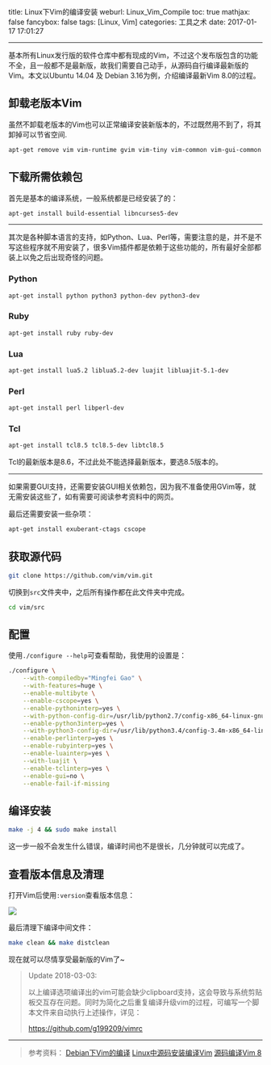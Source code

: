 title: Linux下Vim的编译安装
weburl: Linux_Vim_Compile
toc: true
mathjax: false
fancybox: false
tags: [Linux, Vim]
categories: 工具之术
date: 2017-01-17 17:01:27

---

基本所有Linux发行版的软件仓库中都有现成的Vim，不过这个发布版包含的功能不全，且一般都不是最新版，故我们需要自己动手，从源码自行编译最新版的Vim。本文以Ubuntu 14.04 及 Debian 3.16为例，介绍编译最新Vim 8.0的过程。

<!--more-->

## 卸载老版本Vim

虽然不卸载老版本的Vim也可以正常编译安装新版本的，不过既然用不到了，将其卸掉可以节省空间.

```bash
apt-get remove vim vim-runtime gvim vim-tiny vim-common vim-gui-common
```

## 下载所需依赖包

首先是基本的编译系统，一般系统都是已经安装了的：

```bash
apt-get install build-essential libncurses5-dev
```

----------

其次是各种脚本语言的支持，如Python、Lua、Perl等，需要注意的是，并不是不写这些程序就不用安装了，很多Vim插件都是依赖于这些功能的，所有最好全部都装上以免之后出现奇怪的问题。

### Python

```bash
apt-get install python python3 python-dev python3-dev
```

### Ruby

```bash
apt-get install ruby ruby-dev
```

### Lua

```bash
apt-get install lua5.2 liblua5.2-dev luajit libluajit-5.1-dev
```

### Perl

```bash
apt-get install perl libperl-dev
```

### Tcl

```bash
apt-get install tcl8.5 tcl8.5-dev libtcl8.5
```

Tcl的最新版本是8.6，不过此处不能选择最新版本，要选8.5版本的。

----------

如果需要GUI支持，还需要安装GUI相关依赖包，因为我不准备使用GVim等，就无需安装这些了，如有需要可阅读参考资料中的网页。

最后还需要安装一些杂项：

```bash
apt-get install exuberant-ctags cscope
```

## 获取源代码

```bash
git clone https://github.com/vim/vim.git
```

切换到`src`文件夹中，之后所有操作都在此文件夹中完成。

```bash
cd vim/src
```

## 配置

使用`./configure --help`可查看帮助，我使用的设置是：

```bash
./configure \
    --with-compiledby="Mingfei Gao" \
    --with-features=huge \
    --enable-multibyte \
    --enable-cscope=yes \
    --enable-pythoninterp=yes \
    --with-python-config-dir=/usr/lib/python2.7/config-x86_64-linux-gnu \
    --enable-python3interp=yes \
    --with-python3-config-dir=/usr/lib/python3.4/config-3.4m-x86_64-linux-gnu \
    --enable-perlinterp=yes \
    --enable-rubyinterp=yes \
    --enable-luainterp=yes \
    --with-luajit \
    --enable-tclinterp=yes \
    --enable-gui=no \
    --enable-fail-if-missing
```

## 编译安装

```bash
make -j 4 && sudo make install
```

这一步一般不会发生什么错误，编译时间也不是很长，几分钟就可以完成了。

## 查看版本信息及清理

打开Vim后使用`:version`查看版本信息：

![](https://img.gaomf.cn/20170117170247.png?x-oss-process=image/resize,h_600)

最后清理下编译中间文件：

```bash
make clean && make distclean
```

现在就可以尽情享受最新版的Vim了~



> Update 2018-03-03:
>
> 以上编译选项编译出的vim可能会缺少clipboard支持，这会导致与系统剪贴板交互存在问题。同时为简化之后重复编译升级vim的过程，可编写一个脚本文件来自动执行上述操作，详见：
>
> https://github.com/g199209/vimrc



----------


> 参考资料：
> [Debian下Vim的编译](http://www.jianshu.com/p/3e0c242310d3)
> [Linux中源码安装编译Vim](http://www.cnblogs.com/zhongcq/p/3615980.html)
> [源码编译Vim 8](https://segmentfault.com/a/1190000007005137)